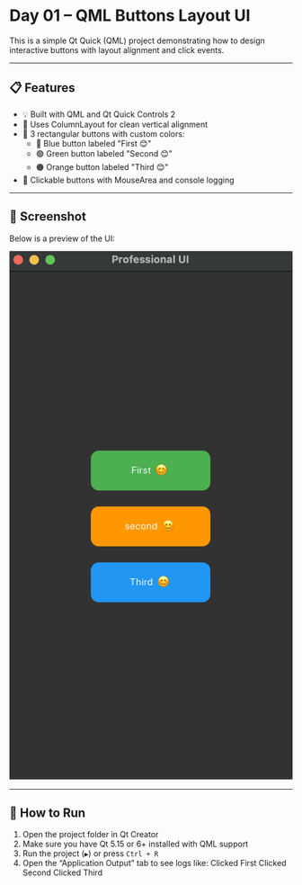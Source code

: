 # Day 01 – QML Buttons Layout UI

This is a simple Qt Quick (QML) project demonstrating how to design interactive buttons with layout alignment and click events.

---

## 📋 Features

- 💡 Built with QML and Qt Quick Controls 2
- 📐 Uses ColumnLayout for clean vertical alignment
- 🎨 3 rectangular buttons with custom colors:
  - 🔵 Blue button labeled "First 😊"
  - 🟢 Green button labeled "Second 😊"
  - 🟠 Orange button labeled "Third 😊"
- 🎯 Clickable buttons with MouseArea and console logging

---

## 📸 Screenshot

Below is a preview of the UI:

![UI Screenshot](Screenshot.png)

---

## 🚀 How to Run

1. Open the project folder in Qt Creator
2. Make sure you have Qt 5.15 or 6+ installed with QML support
3. Run the project (`▶️`) or press `Ctrl + R`
4. Open the “Application Output” tab to see logs like:
    Clicked First
    Clicked Second
    Clicked Third
